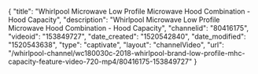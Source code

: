 {
    "title": "Whirlpool Microwave Low Profile Microwave Hood Combination - Hood Capacity",
    "description": "Whirlpool Microwave Low Profile Microwave Hood Combination - Hood Capacity",
    "channelid": "80416175",
    "videoid": "153849727",
    "date_created": "1520542840",
    "date_modified": "1520543638",
    "type": "captivate",
    "layout": "channelVideo",
    "url": "\/whirlpool-channel\/wc180030c-2018-whirlpool-brand-low-profile-mhc-capacity-feature-video-720-mp4\/80416175-153849727"
}